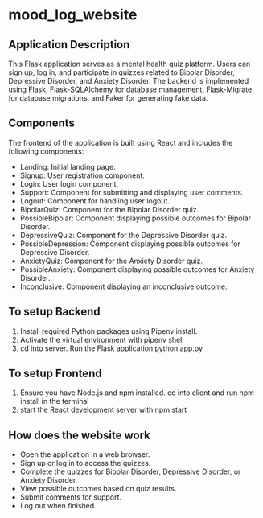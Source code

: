 # mood_log_website

## Application Description
This Flask application serves as a mental health quiz platform. Users can sign up, log in, and participate in quizzes related to Bipolar Disorder, Depressive Disorder, and Anxiety Disorder. The backend is implemented using Flask, Flask-SQLAlchemy for database management, Flask-Migrate for database migrations, and Faker for generating fake data.

## Components
The frontend of the application is built using React and includes the following components:

- Landing: Initial landing page.
- Signup: User registration component.
- Login: User login component.
- Support: Component for submitting and displaying user comments.
- Logout: Component for handling user logout.
- BipolarQuiz: Component for the Bipolar Disorder quiz.
- PossibleBipolar: Component displaying possible outcomes for Bipolar Disorder.
- DepressiveQuiz: Component for the Depressive Disorder quiz.
- PossibleDepression: Component displaying possible outcomes for Depressive Disorder.
- AnxietyQuiz: Component for the Anxiety Disorder quiz.
- PossibleAnxiety: Component displaying possible outcomes for Anxiety Disorder.
- Inconclusive: Component displaying an inconclusive outcome.

## To setup Backend
1. Install required Python packages using Pipenv install.
2. Activate the virtual environment with pipenv shell
3. cd into server. Run the Flask application python app.py

## To setup Frontend
1. Ensure you have Node.js and npm installed. cd into client and run npm install in the terminal
2. start the React development server with npm start

## How does the website work
- Open the application in a web browser.
- Sign up or log in to access the quizzes.
- Complete the quizzes for Bipolar Disorder, Depressive Disorder, or Anxiety Disorder.
- View possible outcomes based on quiz results.
- Submit comments for support.
- Log out when finished.
